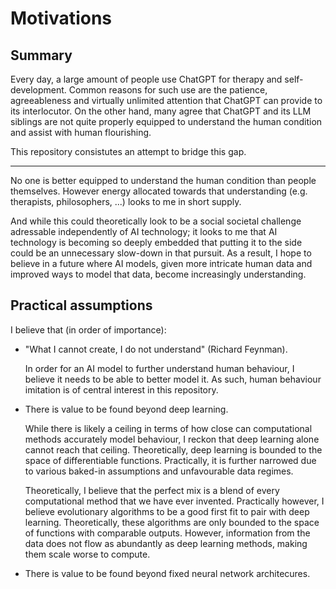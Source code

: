 # Motivations

## Summary

Every day, a large amount of people use ChatGPT for therapy and self-development. Common reasons for such use are the patience, agreeableness and virtually unlimited attention that ChatGPT can provide to its interlocutor. On the other hand, many agree that ChatGPT and its LLM siblings are not quite properly equipped to understand the human condition and assist with human flourishing.

This repository consistutes an attempt to bridge this gap.

---

No one is better equipped to understand the human condition than people themselves. However energy allocated towards that understanding (e.g. therapists, philosophers, ...) looks to me in short supply.

And while this could theoretically look to be a social societal challenge adressable independently of AI technology; it looks to me that AI technology is becoming so deeply embedded that putting it to the side could be an unnecessary slow-down in that pursuit. As a result, I hope to believe in a future where AI models, given more intricate human data and improved ways to model that data, become increasingly understanding.

## Practical assumptions

I believe that (in order of importance):

- "What I cannot create, I do not understand" (Richard Feynman).

    In order for an AI model to further understand human behaviour, I believe it needs to be able to better model it. As such, human behaviour imitation is of central interest in this repository.

- There is value to be found beyond deep learning.

    While there is likely a ceiling in terms of how close can computational methods accurately model behaviour, I reckon that deep learning alone cannot reach that ceiling. Theoretically, deep learning is bounded to the space of differentiable functions. Practically, it is further narrowed due to various baked-in assumptions and unfavourable data regimes.

    Theoretically, I believe that the perfect mix is a blend of every computational method that we have ever invented. Practically however, I believe evolutionary algorithms to be a good first fit to pair with deep learning. Theoretically, these algorithms are only bounded to the space of functions with comparable outputs. However, information from the data does not flow as abundantly as deep learning methods, making them scale worse to compute.

- There is value to be found beyond fixed neural network architecures.
